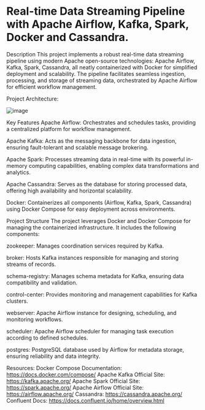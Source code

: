# Real-time Data Streaming Pipeline with Apache Airflow, Kafka, Spark, Docker and Cassandra.

Description
This project implements a robust real-time data streaming pipeline using modern Apache open-source technologies: Apache Airflow, Kafka, Spark, Cassandra, all neatly containerized with Docker for simplified deployment and scalability. 
The pipeline facilitates seamless ingestion, processing, and storage of streaming data, orchestrated by Apache Airflow for efficient workflow management.

Project Architecture:

![image](https://github.com/Heet09/RealTime-Data-Streaming-Using-Apache-Kafka/assets/64312275/16b9b0ff-7e0b-4cc4-a57b-78f289c1e33a)


Key Features
  Apache Airflow: Orchestrates and schedules tasks, providing a centralized platform for workflow management.
  
  Apache Kafka: Acts as the messaging backbone for data ingestion, ensuring fault-tolerant and scalable message brokering.
  
  Apache Spark: Processes streaming data in real-time with its powerful in-memory computing capabilities, enabling complex data transformations and analytics.
  
  Apache Cassandra: Serves as the database for storing processed data, offering high availability and horizontal scalability.
  
  Docker: Containerizes all components (Airflow, Kafka, Spark, Cassandra) using Docker Compose for easy deployment across environments.

Project Structure
The project leverages Docker and Docker Compose for managing the containerized infrastructure. It includes the following components:

  zookeeper: Manages coordination services required by Kafka.
  
  broker: Hosts Kafka instances responsible for managing and storing streams of records.
  
  schema-registry: Manages schema metadata for Kafka, ensuring data compatibility and validation.
  
  control-center: Provides monitoring and management capabilities for Kafka clusters.
  
  webserver: Apache Airflow instance for designing, scheduling, and monitoring workflows.
  
  scheduler: Apache Airflow scheduler for managing task execution according to defined schedules.
  
  postgres: PostgreSQL database used by Airflow for metadata storage, ensuring reliability and data integrity.

Resources:
    Docker Compose Documentation: https://docs.docker.com/compose/
    Apache Kafka Official Site: https://kafka.apache.org/
    Apache Spark Official Site: https://spark.apache.org/
    Apache Airflow Official Site: https://airflow.apache.org/
    Cassandra: https://cassandra.apache.org/
    Confluent Docs: https://docs.confluent.io/home/overview.html
